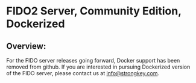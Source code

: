 
# FIDO2 Server, Community Edition, Dockerized
## Overview:
For the FIDO server releases going forward, Docker support has been removed from github. If you are interested in pursuing Dockerized version of the FIDO server, please contact us at info@strongkey.com.
